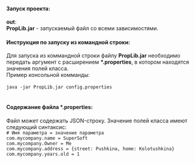 <h4>Запуск проекта:</h4>
<b>out</b>: <br><b>PropLib.jar</b> - запускаемый файл со всеми зависимостями.
<h4>Инструкция по запуску из командной строки:</h4>
 Для запуска из коммандной строки файлу <b>PropLib.jar</b> необходимо передать аргумент с расширением <b>*.properties</b>, в котором находятся значения полей класса.<br> Пример консольной комманды:<br>
<br>
<code>java -jar PropLib.jar config.properties</code><br>
<br>
<h4>Содержание файла <b>*.properties</b>:</h4>
Файл может содержать JSON-строку. Значение полей класса имеют следующий синтаксис:<br>
<code># Имя параметра = значение параметра</code><br>
<code>com.mycompany.name = SuperSoft</code><br>
<code>com.mycompany.Owner = Me</code><br>
<code>com.mycompany.address = {street: Pushkina, home: Kolotushkina}</code><br>
<code>com.mycompany.years.old = 1</code><br>



